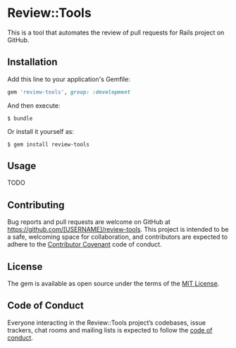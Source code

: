 # Review::Tools

This is a tool that automates the review of pull requests for Rails project on GitHub.

## Installation

Add this line to your application's Gemfile:

```ruby
gem 'review-tools', group: :development
```

And then execute:

    $ bundle

Or install it yourself as:

    $ gem install review-tools

## Usage

TODO

## Contributing

Bug reports and pull requests are welcome on GitHub at https://github.com/[USERNAME]/review-tools. 
This project is intended to be a safe, welcoming space for collaboration, 
and contributors are expected to adhere to the [Contributor Covenant](http://contributor-covenant.org) code of conduct.

## License

The gem is available as open source under the terms of the [MIT License](https://opensource.org/licenses/MIT).

## Code of Conduct

Everyone interacting in the Review::Tools project’s codebases, issue trackers, chat rooms and mailing lists is expected to follow the [code of conduct](https://github.com/[USERNAME]/review-tools/blob/master/CODE_OF_CONDUCT.md).
